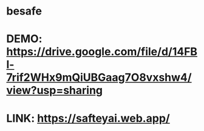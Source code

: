 # besafe
# DEMO: https://drive.google.com/file/d/14FBl-7rif2WHx9mQiUBGaag7O8vxshw4/view?usp=sharing
# LINK: https://safteyai.web.app/
